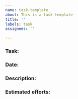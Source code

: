 ```yaml
---
name: task-template
about: This is a task template
title: ''
labels: task
assignees: ''

---
```


### Task:

### Date:

### Description:

### Estimated efforts:
